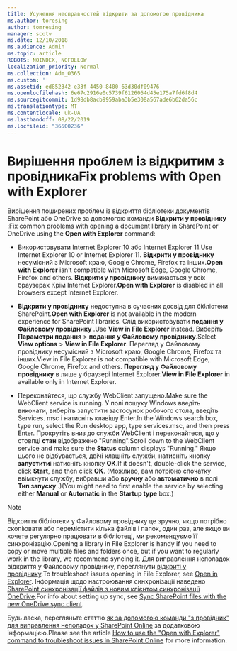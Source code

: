 ```yaml
---
title: Усунення несправностей відкрити за допомогою провідника
ms.author: toresing
author: tomresing
manager: scotv
ms.date: 12/10/2018
ms.audience: Admin
ms.topic: article
ROBOTS: NOINDEX, NOFOLLOW
localization_priority: Normal
ms.collection: Adm_O365
ms.custom: ''
ms.assetid: ed852342-e33f-4450-8400-63d30df09476
ms.openlocfilehash: 6e67c2916e0c5739f6126064d45e175a7fd6f8d4
ms.sourcegitcommit: 1d98db8acb9959aba3b5e308a567ade6b62da56c
ms.translationtype: MT
ms.contentlocale: uk-UA
ms.lasthandoff: 08/22/2019
ms.locfileid: "36500236"
---
```

# <a name="fix-problems-with-open-with-explorer"></a><span data-ttu-id="26994-102">Вирішення проблем із відкритим з провідника</span><span class="sxs-lookup"><span data-stu-id="26994-102">Fix problems with Open with Explorer</span></span>

<span data-ttu-id="26994-103">Вирішення поширених проблем із відкриття бібліотеки документів SharePoint або OneDrive за допомогою команди **Відкрити у провіднику** :</span><span class="sxs-lookup"><span data-stu-id="26994-103">Fix common problems with opening a document library in SharePoint or OneDrive using the **Open with Explorer** command:</span></span> 
  
- <span data-ttu-id="26994-104">Використовувати Internet Explorer 10 або Internet Explorer 11.</span><span class="sxs-lookup"><span data-stu-id="26994-104">Use Internet Explorer 10 or Internet Explorer 11.</span></span> <span data-ttu-id="26994-105">**Відкрити у провіднику** несумісний з Microsoft краю, Google Chrome, Firefox та інших.</span><span class="sxs-lookup"><span data-stu-id="26994-105">**Open with Explorer** isn't compatible with Microsoft Edge, Google Chrome, Firefox and others.</span></span> <span data-ttu-id="26994-106">**Відкрити у провіднику** вимикається у всіх браузерах Крім Internet Explorer.</span><span class="sxs-lookup"><span data-stu-id="26994-106">**Open with Explorer** is disabled in all browsers except Internet Explorer.</span></span> 
    
- <span data-ttu-id="26994-107">**Відкрити у провіднику** недоступна в сучасних досвід для бібліотеки SharePoint.</span><span class="sxs-lookup"><span data-stu-id="26994-107">**Open with Explorer** is not available in the modern experience for SharePoint libraries.</span></span> <span data-ttu-id="26994-108">Слід використовувати **подання у Файловому провіднику** .</span><span class="sxs-lookup"><span data-stu-id="26994-108">Use **View in File Explorer** instead.</span></span> <span data-ttu-id="26994-109">Виберіть **Параметри подання** \> **подання у Файловому провіднику**.</span><span class="sxs-lookup"><span data-stu-id="26994-109">Select **View options** \> **View in File Explorer**.</span></span> <span data-ttu-id="26994-110">Перегляд у Файловому провіднику несумісний з Microsoft краю, Google Chrome, Firefox та інших.</span><span class="sxs-lookup"><span data-stu-id="26994-110">View in File Explorer is not compatible with Microsoft Edge, Google Chrome, Firefox and others.</span></span> <span data-ttu-id="26994-111">**Перегляд у Файловому провіднику** в лише у браузері Internet Explorer.</span><span class="sxs-lookup"><span data-stu-id="26994-111">**View in File Explorer** in available only in Internet Explorer.</span></span> 
    
- <span data-ttu-id="26994-112">Переконайтеся, що службу WebClient запущено.</span><span class="sxs-lookup"><span data-stu-id="26994-112">Make sure the WebClient service is running.</span></span> <span data-ttu-id="26994-113">У полі пошуку Windows введіть виконати, виберіть запустити застосунок робочого стола, введіть Services. msc і натисніть клавішу Enter.</span><span class="sxs-lookup"><span data-stu-id="26994-113">In the Windows search box, type run, select the Run desktop app, type services.msc, and then press Enter.</span></span> <span data-ttu-id="26994-114">Прокрутіть вниз до служби WebClient і переконайтеся, що у стовпці **стан** відображено "Running".</span><span class="sxs-lookup"><span data-stu-id="26994-114">Scroll down to the WebClient service and make sure the **Status** column displays "Running."</span></span> <span data-ttu-id="26994-115">Якщо цього не відбувається, двічі клацніть служби, натисніть кнопку **запустити**і натисніть кнопку **ОК**.</span><span class="sxs-lookup"><span data-stu-id="26994-115">If it doesn't, double-click the service, click **Start**, and then click **OK**.</span></span> <span data-ttu-id="26994-116">(Можливо, вам потрібно спочатку ввімкнути службу, вибравши або **вручну** або **автоматично** в полі **Тип запуску** .)</span><span class="sxs-lookup"><span data-stu-id="26994-116">(You might need to first enable the service by selecting either **Manual** or **Automatic** in the **Startup type** box.)</span></span> 
    
> [!NOTE]
> <span data-ttu-id="26994-117">Відкриття бібліотеки у Файловому провіднику це зручно, якщо потрібно скопіювати або перемістити кілька файлів і папок, один раз, але якщо ви хочете регулярно працювати в бібліотеці, ми рекомендуємо її синхронізацію.</span><span class="sxs-lookup"><span data-stu-id="26994-117">Opening a library in File Explorer is handy if you need to copy or move multiple files and folders once, but if you want to regularly work in the library, we recommend syncing it.</span></span> <span data-ttu-id="26994-118">Для виправлення неполадок відкриття у Файловому провіднику, переглянути [відкриті у провіднику](https://go.microsoft.com/fwlink/?linkid=871665).</span><span class="sxs-lookup"><span data-stu-id="26994-118">To troubleshoot issues opening in File Explorer, see [Open in Explorer](https://go.microsoft.com/fwlink/?linkid=871665).</span></span> <span data-ttu-id="26994-119">Інформація щодо настроювання синхронізації наведено [SharePoint синхронізації файлів з новим клієнтом синхронізації OneDrive](https://go.microsoft.com/fwlink/?linkid=871666).</span><span class="sxs-lookup"><span data-stu-id="26994-119">For info about setting up sync, see [Sync SharePoint files with the new OneDrive sync client](https://go.microsoft.com/fwlink/?linkid=871666).</span></span>
  
<span data-ttu-id="26994-120">Будь ласка, перегляньте статтю [як за допомогою команди "з провідник" для виправлення неполадок у SharePoint Online](https://support.office.com/article/How-to-use-the-Open-with-Explorer-command-to-troubleshoot-issues-in-SharePoint-Online-87155331-0c92-4224-a4c1-da5c21c4ade4) за додатковою інформацією.</span><span class="sxs-lookup"><span data-stu-id="26994-120">Please see the article [How to use the "Open with Explorer" command to troubleshoot issues in SharePoint Online](https://support.office.com/article/How-to-use-the-Open-with-Explorer-command-to-troubleshoot-issues-in-SharePoint-Online-87155331-0c92-4224-a4c1-da5c21c4ade4) for more information.</span></span> 
  

